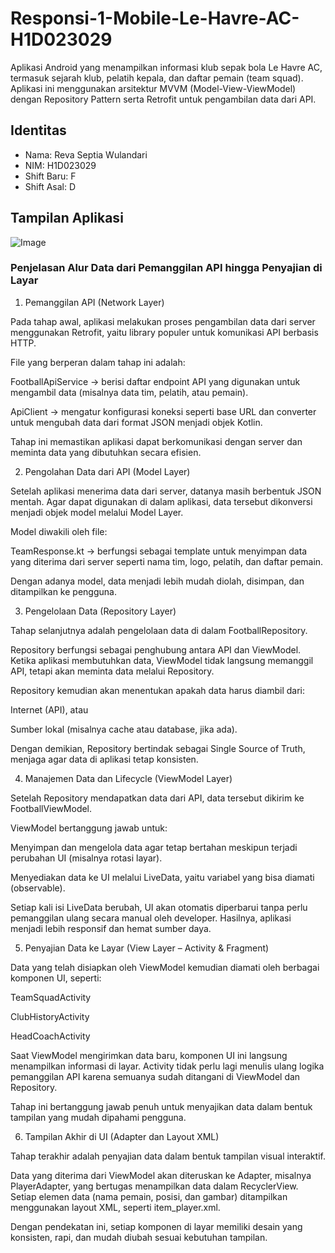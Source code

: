 # Responsi-1-Mobile-Le-Havre-AC-H1D023029
Aplikasi Android yang menampilkan informasi klub sepak bola Le Havre AC, termasuk sejarah klub, pelatih kepala, dan daftar pemain (team squad).
Aplikasi ini menggunakan arsitektur MVVM (Model-View-ViewModel) dengan Repository Pattern serta Retrofit untuk pengambilan data dari API.

## Identitas
- Nama: Reva Septia Wulandari  
- NIM: H1D023029  
- Shift Baru: F
- Shift Asal: D

## Tampilan Aplikasi
![Image](https://github.com/user-attachments/assets/3968a60e-7f30-45c1-bb73-8dd66dc85cec)

### Penjelasan Alur Data dari Pemanggilan API hingga Penyajian di Layar
1. Pemanggilan API (Network Layer)

Pada tahap awal, aplikasi melakukan proses pengambilan data dari server menggunakan Retrofit, yaitu library populer untuk komunikasi API berbasis HTTP.

File yang berperan dalam tahap ini adalah:

FootballApiService → berisi daftar endpoint API yang digunakan untuk mengambil data (misalnya data tim, pelatih, atau pemain).

ApiClient → mengatur konfigurasi koneksi seperti base URL dan converter untuk mengubah data dari format JSON menjadi objek Kotlin.

Tahap ini memastikan aplikasi dapat berkomunikasi dengan server dan meminta data yang dibutuhkan secara efisien.

2. Pengolahan Data dari API (Model Layer)

Setelah aplikasi menerima data dari server, datanya masih berbentuk JSON mentah.
Agar dapat digunakan di dalam aplikasi, data tersebut dikonversi menjadi objek model melalui Model Layer.

Model diwakili oleh file:

TeamResponse.kt → berfungsi sebagai template untuk menyimpan data yang diterima dari server seperti nama tim, logo, pelatih, dan daftar pemain.

Dengan adanya model, data menjadi lebih mudah diolah, disimpan, dan ditampilkan ke pengguna.

3. Pengelolaan Data (Repository Layer)

Tahap selanjutnya adalah pengelolaan data di dalam FootballRepository.

Repository berfungsi sebagai penghubung antara API dan ViewModel.
Ketika aplikasi membutuhkan data, ViewModel tidak langsung memanggil API, tetapi akan meminta data melalui Repository.

Repository kemudian akan menentukan apakah data harus diambil dari:

Internet (API), atau

Sumber lokal (misalnya cache atau database, jika ada).

Dengan demikian, Repository bertindak sebagai Single Source of Truth, menjaga agar data di aplikasi tetap konsisten.

4. Manajemen Data dan Lifecycle (ViewModel Layer)

Setelah Repository mendapatkan data dari API, data tersebut dikirim ke FootballViewModel.

ViewModel bertanggung jawab untuk:

Menyimpan dan mengelola data agar tetap bertahan meskipun terjadi perubahan UI (misalnya rotasi layar).

Menyediakan data ke UI melalui LiveData, yaitu variabel yang bisa diamati (observable).

Setiap kali isi LiveData berubah, UI akan otomatis diperbarui tanpa perlu pemanggilan ulang secara manual oleh developer.
Hasilnya, aplikasi menjadi lebih responsif dan hemat sumber daya.

5. Penyajian Data ke Layar (View Layer – Activity & Fragment)

Data yang telah disiapkan oleh ViewModel kemudian diamati oleh berbagai komponen UI, seperti:

TeamSquadActivity

ClubHistoryActivity

HeadCoachActivity

Saat ViewModel mengirimkan data baru, komponen UI ini langsung menampilkan informasi di layar.
Activity tidak perlu lagi menulis ulang logika pemanggilan API karena semuanya sudah ditangani di ViewModel dan Repository.

Tahap ini bertanggung jawab penuh untuk menyajikan data dalam bentuk tampilan yang mudah dipahami pengguna.

6. Tampilan Akhir di UI (Adapter dan Layout XML)

Tahap terakhir adalah penyajian data dalam bentuk tampilan visual interaktif.

Data yang diterima dari ViewModel akan diteruskan ke Adapter, misalnya PlayerAdapter, yang bertugas menampilkan data dalam RecyclerView.
Setiap elemen data (nama pemain, posisi, dan gambar) ditampilkan menggunakan layout XML, seperti item_player.xml.

Dengan pendekatan ini, setiap komponen di layar memiliki desain yang konsisten, rapi, dan mudah diubah sesuai kebutuhan tampilan.
